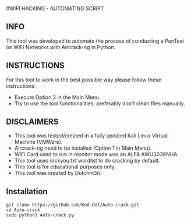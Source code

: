 #WIFI HACKING - AUTOMATING SCRIPT

## INFO

This tool was developed to automate the process of conducting
a PenTest on WiFi Networks with Aircrack-ng in Python.


## INSTRUCTIONS

For this tool to work in the best possible way
please follow these instructions:
- Execute Option 2 in the Main Menu.
- Try to use the tool functionalities, 
  preferably don't clean files manually.


## DISCLAIMERS

- This tool was tested/created in a fully updated Kali Linux
  Virtual Machine (VMWare).
- Aircrack-ng need to be installed (Option 1 in Main Menu).
- WiFi Card used to run in monitor mode was an ALFA AWUS036NHA.
- This tool uses rockyou.txt wordlist to do cracking by default.
- This tool is for educational purposes only.
- This tool was created by Dutchm3n.

## Installation

```
git clone https://github.com/Kod-Dot/Auto-crack.git
cd Auto-crack
sudo python3 Auto-crack.py
```
